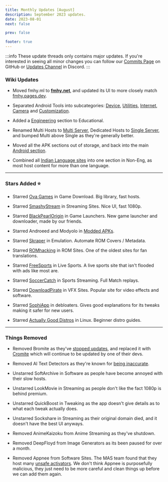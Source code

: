 ```yaml
---
title: Monthly Updates [August]
description: September 2023 updates.
date: 2023-08-01
next: false

prev: false

footer: true
---
```


<Post authors="nbats"/>

:::info
These update threads only contains major updates. If you're interested
in seeing all minor changes you can follow our
[Commits Page](https://github.com/fmhy/FMHYedit/commits/main) on GitHub or
[Updates Channel](https://redd.it/17f8msf) in Discord.
:::

### Wiki Updates

- Moved fmhy.ml to **[fmhy.net](/)**, and updated its UI to more closely match
  [fmhy.pages.dev](/).
- Separated Android Tools into subcategories:
  [Device](/mobile/#android-device),
  [Utilities](/mobile/#android-utilities),
  [Internet](/mobile/#android-internet),
  [Camera](/mobile/#android-camera) and
  [Customization](/mobile/#customization).

- Added a [Engineering](/educational/#engineering) section to Educational.

- Renamed Multi Hosts to [Multi Server](/video/#multi-server),
  Dedicated Hosts to [Single Server](/video/#single-server), and
  bumped Multi above Single as they're generally better.

- Moved all the APK sections out of storage, and back into the main
  [Android section](/mobile/#android-apks).

- Combined all [Indian Language sites](/non-english/#indian-languages) into one
  section in Non-Eng, as most host content for more than one language.

---

### Stars Added ⭐

- Starred [Ova Games](/gaming/#download-games) in Game Download. Big
  library, fast hosts.

- Starred [SmashyStream](/video/#multi-server) in Streaming Sites.
  Nice UI, fast 1080p.

- Starred [BlackPearlOrigin](/storage/#game-libraries--launcher) in Game
  Launchers. New game launcher and downloader, made by our friends.

- Starred Androeed and Modyolo in [Modded APKs](/mobile/#modded-apks).

- Starred [Skraper](/gaming/#emulation--roms) in Emulation. Automate
  ROM Covers / Metadata.

- Starred [ROMhacking](/gaming/#rom-sites) in ROM Sites. One of the
  oldest sites for fan translations.

- Starred [FreeSports](/video/#live-tv--sports) in Live Sports. A
  live sports site that isn't flooded with ads like most are.

- Starred [SoccerCatch](/video/#sports-streaming) in Sports
  Streaming. Full Match replays.

- Starred [DownloadPirate](/storage/#vfx-sites) in VFX Sites. Popular site for
  video effects and software.

- Starred [SophiApp](/storage/#windows-10-debloater) in debloaters. Gives good
  explanations for its tweaks making it safer for new users.

- Starred
  [Actually Good Distros](https://ash.fail/blog/20230625-actually-good-distro-recomendations-for-beginners.html)
  in Linux. Beginner distro guides.

---

### Things Removed

- Removed Bromite as they've [stopped updates](https://i.imgur.com/uM3ryHR.png),
  and replaced it with [Cromite](https://github.com/uazo/cromite) which will
  continue to be updated by one of their devs.

- Removed AI Text Detectors as they're known for
  [being inaccurate](https://arstechnica.com/information-technology/2023/07/openai-discontinues-its-ai-writing-detector-due-to-low-rate-of-accuracy/).

- Unstarred SoftArchive in Software as people have become annoyed with their
  slow hosts.

- Unstarred LookMovie in Streaming as people don't like the fact 1080p is behind
  premium.

- Unstarred QuickBoost in Tweaking as the app doesn't give details as to what
  each tweak actually does.

- Unstarred Sockshare in Streaming as their original domain died, and it doesn't
  have the best UI anyways.

- Removed AnimeKaizoku from Anime Streaming as they've shutdown.

- Removed DeepFloyd from Image Generators as its been paused for over a month.

- Removed Appnee from Software Sites. The MAS team found that they host many
  [unsafe activators](https://i.imgur.com/KmDKUw4.png). We don't think Appnee is
  purposefully malicious, they just need to be more careful and clean things up
  before we can add them again.